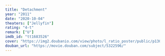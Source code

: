 ```yaml
---
title: "Detachment"
year: "2011"
date: "2020-10-04"
theaters: ["Jellyfin"]
rating: "4-t"
remark: ["U"]
imdb_id: "tt1683526"
cover: "https://img2.doubanio.com/view/photo/l_ratio_poster/public/p1305562621.jpg"
douban_url: "https://movie.douban.com/subject/5322596/"
---
```

